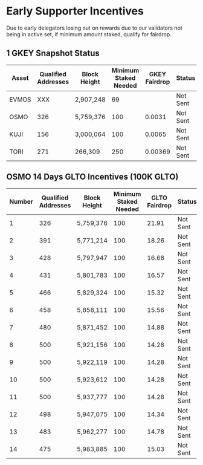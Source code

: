 # Early Supporter Incentives

Due to early delegators losing out on rewards due to our validators not being in active set, if minimum amount staked, qualify for fairdrop. 



## 1 GKEY Snapshot Status
| Asset | Qualified Addresses | Block Height | Minimum Staked Needed | GKEY Fairdrop | Status   |
|-------|---------------------|--------------|-----------------------|---------------|----------|
| EVMOS | XXX                 | 2,907,248    | 69                    |               | Not Sent |
| OSMO  | 326                 | 5,759,376    | 100                   | 0.0031        | Not Sent |
| KUJI  | 156                 | 3,000,064    | 100                   | 0.0065        | Not Sent |
| TORI  | 271                 | 266,309      | 250                   | 0.00369       | Not Sent |


## OSMO 14 Days GLTO Incentives (100K GLTO)
| Number    | Qualified Addresses | Block Height | Minimum Staked Needed | GLTO Fairdrop | Status   |
|-----------|---------------------|--------------|-----------------------|---------------|----------|
| 1         | 326                 | 5,759,376    | 100                   | 21.91         | Not Sent |
| 2         | 391                 | 5,771,214    | 100                   | 18.26         | Not Sent |
| 3         | 428                 | 5,797,947    | 100                   | 16.68         | Not Sent |
| 4         | 431                 | 5,801,783    | 100                   | 16.57         | Not Sent |
| 5         | 466                 | 5,829,324    | 100                   | 15.32         | Not Sent |
| 6         | 458                 | 5,858,111    | 100                   | 15.56         | Not Sent |
| 7         | 480                 | 5,871,452    | 100                   | 14.88         | Not Sent |
| 8         | 500                 | 5,921,156    | 100                   | 14.28         | Not Sent |
| 9         | 500                 | 5,922,119    | 100                   | 14.28         | Not Sent |
| 10        | 500                 | 5,923,612    | 100                   | 14.28         | Not Sent |
| 11        | 500                 | 5,937,777    | 100                   | 14.28         | Not Sent |
| 12        | 498                 | 5,947,075    | 100                   | 14.34         | Not Sent |
| 13        | 483                 | 5,962,277    | 100                   | 14.78         | Not Sent |
| 14        | 475                 | 5,983,885    | 100                   | 15.03         | Not Sent |